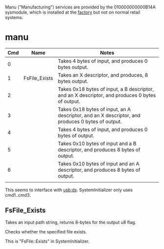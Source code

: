 Manu ("Manufacturing") services are provided by the 010000000000B14A
sysmodule, which is installed at the
[factory](Factory%20Setup.md "wikilink") but not on normal retail
systems.

# manu

| Cmd | Name           | Notes                                                                                            |
| --- | -------------- | ------------------------------------------------------------------------------------------------ |
| 0   |                | Takes 4 bytes of input, and produces 0 bytes output.                                             |
| 1   | FsFile\_Exists | Takes an X descriptor, and produces, 8 bytes output.                                             |
| 2   |                | Takes 0x18 bytes of input, a B descriptor, and an X descriptor, and produces 0 bytes of output.  |
| 3   |                | Takes 0x18 bytes of input, an A descriptor, and an X descriptor, and produces 0 bytes of output. |
| 4   |                | Takes 4 bytes of input, and produces 0 bytes of output.                                          |
| 5   |                | Takes 0x10 bytes of input and a B descriptor, and produces 8 bytes of output.                    |
| 6   |                | Takes 0x10 bytes of input and an A descriptor, and produces 8 bytes of output.                   |
|     |                |                                                                                                  |

This seems to interface with [usb:ds](USB%20services.md "wikilink").
SystemInitializer only uses cmd1..cmd3.

## FsFile\_Exists

Takes an input path string, returns 8-bytes for the output u8 flag.

Checks whether the specified file exists.

This is "FsFile::Exists" in SystemInitializer.
